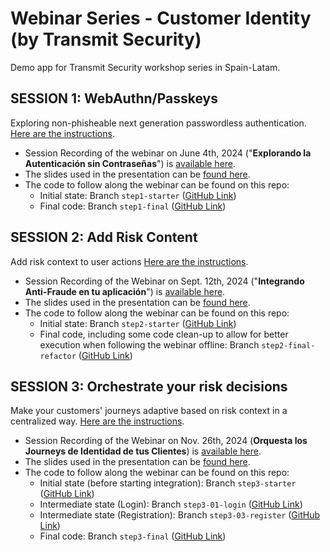 # Webinar Series - Customer Identity (by Transmit Security)
Demo app for Transmit Security workshop series in Spain-Latam.

## SESSION 1: WebAuthn/Passkeys
Exploring non-phisheable next generation passwordless authentication. [Here are the instructions](./doc/01%20Instructions.md).

- Session Recording of the webinar on June 4th, 2024 ("**Explorando la Autenticación sin Contraseñas**") is [available here](https://transmitsecurity.zoom.us/webinar/register/WN_TX-R3KVIScGfJcFKPanzMA#/registration).
- The slides used in the presentation can be [found here](https://content.transmitsecurity.com/hubfs/Online%20Workshops/Explorando%20la%20Autenticación%20Sin%20Contraseña%20-%20Workshop%20con%20Transmit%20Security.pdf).
- The code to follow along the webinar can be found on this repo:
    - Initial state: Branch `step1-starter` ([GitHub Link](https://github.com/TransmitSecurity/workshop-latam/tree/step1-starter))
    - Final code: Branch `step1-final` ([GitHub Link](https://github.com/TransmitSecurity/workshop-latam/tree/step1-final))

## SESSION 2: Add Risk Content
Add risk context to user actions [Here are the instructions](./doc/02%20Instructions.md).

- Session Recording of the Webinar on Sept. 12th, 2024 ("**Integrando Anti-Fraude en tu aplicación**") is [available here](https://transmitsecurity.zoom.us/webinar/register/WN_WE_rexfURsucvhoHvHxIeg#/registration).
- The slides used in the presentation can be [found here](https://content.transmitsecurity.com/hubfs/Online%20Workshops/Integrando%20Anti-Fraude%20en%20tu%20aplicación%20-%20Workshop%20con%20Transmit%20Security.pdf).
- The code to follow along the webinar can be found on this repo:
    - Initial state: Branch `step2-starter` ([GitHub Link](https://github.com/TransmitSecurity/workshop-latam/tree/step2-starter))
    - Final code, including some code clean-up to allow for better execution when following the webinar offline: Branch `step2-final-refactor` ([GitHub Link](https://github.com/TransmitSecurity/workshop-latam/tree/step2-final-refactor))

## SESSION 3: Orchestrate your risk decisions
Make your customers' journeys adaptive based on risk context in a centralized way. [Here are the instructions](./doc/03%20Instructions.md).

- Session Recording of the Webinar on Nov. 26th, 2024 (**Orquesta los Journeys de Identidad de tus Clientes**) is [available here](https://transmitsecurity.zoom.us/webinar/register/WN_y33reU7xTGSGACA8Ug3mYw).
- The slides used in the presentation can be [found here](https://content.transmitsecurity.com/hubfs/Online%20Workshops/Orquesta%20los%20Journeys%20de%20Identidad%20de%20tus%20Clientes%20-%20Workshop%20con%20Transmit%20Security.pdf).
- The code to follow along the webinar can be found on this repo:
    - Initial state (before starting integration): Branch `step3-starter` ([GitHub Link](https://github.com/TransmitSecurity/workshop-latam/tree/step3-starter))
    - Intermediate state (Login): Branch `step3-01-login` ([GitHub Link](https://github.com/TransmitSecurity/workshop-latam/tree/step3-01-login))
    - Intermediate state (Registration): Branch `step3-03-register` ([GitHub Link](https://github.com/TransmitSecurity/workshop-latam/tree/step3-02-register))
    - Final code: Branch `step3-final` ([GitHub Link](https://github.com/TransmitSecurity/workshop-latam/tree/step3-final))
